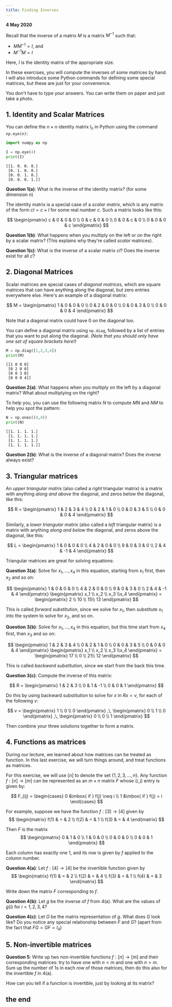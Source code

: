 ```yaml
---
title: Finding Inverses
---
```

**4 May 2020**

Recall that the inverse of a matrix $M$ is a matrix $M^{-1}$ such that:
- $M M^{-1} = I$, and
- $M^{-1} M = I$

Here, $I$ is the identity matrix of the appropriate size.

In these exercises, you will compute the inverses of some matrices by hand. I will also introduce some Python commands for defining some special matrices, but these are just for your convenience.

You don't have to type your answers. You can write them on paper and just take a photo. 

## 1. Identity and Scalar Matrices

You can define the $n \times n$ identity matrix $I_n$ in Python using the command ```np.eye(n)```:


```python
import numpy as np

I = np.eye(4)
print(I)
```

    [[1. 0. 0. 0.]
     [0. 1. 0. 0.]
     [0. 0. 1. 0.]
     [0. 0. 0. 1.]]
    

**Question 1(a)**: What is the inverse of the identity matrix? (for some dimension $n$)

The identity matrix is a special case of a *scalar matrix*, which is any matrix of the form $c I = c \times I$ for some real number $c$.
Such a matrix looks like this:

$$
     \begin{pmatrix}
        c & 0 & 0 & 0
        \\
        0 & c & 0 & 0
        \\
        0 & 0 & c & 0
        \\
        0 & 0 & 0 & c
    \end{pmatrix}
$$

**Question 1(b)**: What happens when you multiply on the left or on the right by a scalar matrix? (This explains why they're called *scalar* matrices).

**Question 1(c)**: What is the inverse of a scalar matrix $cI$? Does the inverse exist for all $c$?

## 2. Diagonal Matrices

Scalar matrices are special cases of *diagonal matrices*, which are square matrices that can have anything along the diagonal, but zero entries everywhere else. Here's an example of a diagonal matrix:

$$
    M = \begin{pmatrix}
        1 & 0 & 0 & 0
        \\
        0 & 2 & 0 & 0
        \\
        0 & 0 & 3 & 0
        \\
        0 & 0 & 0 & 4
    \end{pmatrix}
$$

Note that a diagonal matrix could have $0$ on the diagonal too.

You can define a diagonal matrix using ```np.diag```, followed by a list of entries that you want to put along the diagonal. 
*(Note that you should only have one set of square brackets here!)*


```python
M = np.diag([1,2,3,4])
print(M)
```

    [[1 0 0 0]
     [0 2 0 0]
     [0 0 3 0]
     [0 0 0 4]]
    

**Question 2(a)**: What happens when you multiply on the left by a diagonal matrix? What about multiplying on the right? 

To help you, you can use the following matrix $N$ to compute $MN$ and $NM$ to help you spot the pattern:


```python
N = np.ones((4,4))
print(N)
```

    [[1. 1. 1. 1.]
     [1. 1. 1. 1.]
     [1. 1. 1. 1.]
     [1. 1. 1. 1.]]
    

**Question 2(b)**: What is the inverse of a diagonal matrix? Does the inverse always exist?

## 3. Triangular matrices

An *upper triangular matrix* (also called a *right* triangular matrix) is a matrix with anything *along and above* the diagonal, and zeros below the diagonal, like this:

$$
    R = \begin{pmatrix}
        1 & 2 & 3 & 4
        \\
        0 & 2 & 1 & 0
        \\
        0 & 0 & 3 & 5
        \\
        0 & 0 & 0 & 4
    \end{pmatrix}
$$

Similarly, a *lower triangular matrix* (also called a *left* triangular matrix) is a matrix with anything *along and below* the diagonal, and zeros above the diagonal, like this:

$$
    L = \begin{pmatrix}
        1 & 0 & 0 & 0
        \\
        4 & 2 & 0 & 0
        \\
        9 & 0 & 3 & 0
        \\
        2 & 4 & -1 & 4
    \end{pmatrix}
$$

Triangular matrices are great for solving equations:

**Question 3(a)**: Solve for $x_1, \dots, x_4$ in this equation, starting from $x_1$ first, then $x_2$ and so on:

$$
    \begin{pmatrix}
        1 & 0 & 0 & 0
        \\
        4 & 2 & 0 & 0
        \\
        9 & 0 & 3 & 0
        \\
        2 & 4 & -1 & 4
    \end{pmatrix}
    \begin{pmatrix}
        x_1 \\ x_2 \\ x_3 \\x_4
    \end{pmatrix}
    =
    \begin{pmatrix}
        2 \\ 10 \\ 15\\ 13
    \end{pmatrix}
$$

This is called *forward substitution*, since we solve for $x_1$, then substitute $x_1$ into the system to solve for $x_2$, and so on.

**Question 3(b)**: Solve for $x_1, \dots, x_4$ in this equation, but this time start from $x_4$ first, then $x_3$ and so on:

$$
    \begin{pmatrix}
        1 & 2 & 3 & 4
        \\
        0 & 2 & 1 & 0
        \\
        0 & 0 & 3 & 5
        \\
        0 & 0 & 0 & 4
    \end{pmatrix}
    \begin{pmatrix}
        x_1 \\ x_2 \\ x_3 \\x_4
    \end{pmatrix}
    =
    \begin{pmatrix}
        17 \\ 0 \\ 21\\ 12
    \end{pmatrix}
$$

This is called *backward substitution*, since we start from the back this time.

**Question 3(c)**: Compute the inverse of this matrix:

$$
R = \begin{pmatrix}
    1 & 2 & 3
    \\
    0 & 1 & -1
    \\
    0 & 0 & 1
\end{pmatrix}
$$

Do this by using backward substitution to solve for $x$ in $R x = v$, for each of the following $v$:

$$
v = 
\begin{pmatrix}
    1 \\ 0 \\ 0
\end{pmatrix}
,\,
\begin{pmatrix}
    0 \\ 1 \\ 0
\end{pmatrix}
,\,
\begin{pmatrix}
    0 \\ 0 \\ 1
\end{pmatrix}
$$

Then combine your three solutions together to form a matrix.

## 4. Functions as matrices

During our lecture, we learned about how matrices can be treated as function. In this last exercise, we will turn things around, and treat functions as matrices.

For this exercise, we will use $[n]$ to denote the set $\{1,2,3,\dots, n\}$. Any function $f : [n] \to [m]$ can be represented as an $m \times n$ matrix $F$ whose $(i,j)$ entry is given by:

$$
    F_{ij} = \begin{cases}
        0 &\mbox{ if } f(j) \neq i
        \\
        1 &\mbox{ if } f(j) = i
    \end{cases}
$$

For example, suppose we have the function $f: [3] \to [4]$ given by 
$$
    \begin{matrix}
        f(1) & = & 2
        \\
        f(2) & = & 1
        \\
        f(3) & = & 4
    \end{matrix}
$$

Then $F$ is the matrix 
$$
\begin{pmatrix}
    0 & 1 & 0
    \\
    1 & 0 & 0
    \\
    0 & 0 & 0
    \\
    0 & 0 & 1
\end{pmatrix}
$$

Each column has exactly one $1$, and its row is given by $f$ applied to the column number.

**Question 4(a)**: Let $f: [4] \to [4]$ be the invertible function given by
$$
    \begin{matrix}
        f(1) & = & 2
        \\
        f(2) & = & 4
        \\
        f(3) & = & 1
        \\
        f(4) & = & 3
    \end{matrix}
$$

Write down the matrix $F$ corresponding to $f$.

**Question 4(b)**: Let $g$ be the inverse of $f$ from 4(a). What are the values of $g(i)$ for $i = 1,2,3,4$? 

**Question 4(c)**: Let $G$ be the matrix representation of $g$. What does $G$ look like? Do you notice any special relationship between $F$ and $G$? (apart from the fact that $FG = GF = I_4$)

## 5. Non-invertible matrices

**Question 5**: Write up two non-invertible functions $f:[n] \to [m]$ and their corresponding matrices: try to have one with $n < m$ and one with $n > m$. Sum up the number of $1$s in each *row* of those matrices, then do this also for the invertible $f$ in 4(a).

How can you tell if a function is invertible, just by looking at its matrix?

## the end
